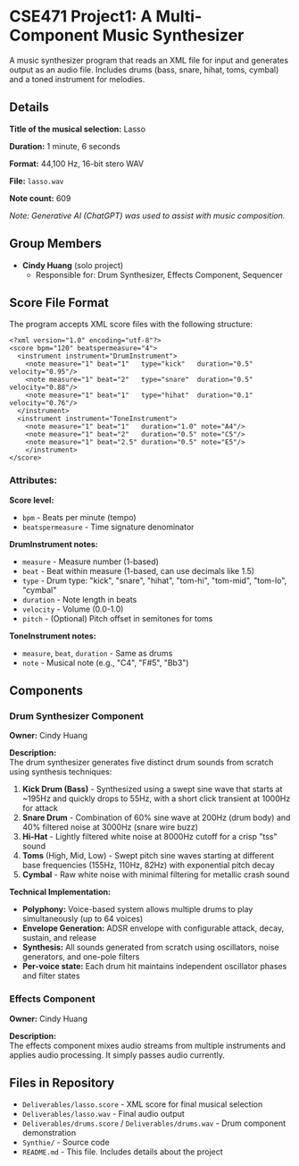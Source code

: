 # CSE471 Project1: A Multi-Component Music Synthesizer
A music synthesizer program that reads an XML file for input and generates output as an audio file. Includes drums (bass, snare, hihat, toms, cymbal) and a toned instrument for melodies.

## Details
**Title of the musical selection:** Lasso

**Duration:** 1 minute, 6 seconds

**Format:** 44,100 Hz, 16-bit stero WAV

**File:** `lasso.wav`

**Note count:** 609

*Note: Generative AI (ChatGPT) was used to assist with music composition.*

## Group Members
- **Cindy Huang** (solo project)
  - Responsible for: Drum Synthesizer, Effects Component, Sequencer

## Score File Format
The program accepts XML score files with the following structure:
```
<?xml version="1.0" encoding="utf-8"?>
<score bpm="120" beatspermeasure="4">
  <instrument instrument="DrumInstrument">
    <note measure="1" beat="1"   type="kick"   duration="0.5" velocity="0.95"/>
    <note measure="1" beat="2"   type="snare"  duration="0.5" velocity="0.88"/>
  	<note measure="1" beat="1"   type="hihat"  duration="0.1" velocity="0.76"/>
  </instrument>
  <instrument instrument="ToneInstrument">
    <note measure="1" beat="1"   duration="1.0" note="A4"/>
    <note measure="1" beat="2"   duration="0.5" note="C5"/>
    <note measure="1" beat="2.5" duration="0.5" note="E5"/>
    </instrument>      
</score>
```
### Attributes:
**Score level:**
- `bpm` - Beats per minute (tempo)
- `beatspermeasure` - Time signature denominator

**DrumInstrument notes:**
- `measure` - Measure number (1-based)
- `beat` - Beat within measure (1-based, can use decimals like 1.5)
- `type` - Drum type: "kick", "snare", "hihat", "tom-hi", "tom-mid", "tom-lo", "cymbal"
- `duration` - Note length in beats
- `velocity` - Volume (0.0-1.0)
- `pitch` - (Optional) Pitch offset in semitones for toms

**ToneInstrument notes:**
- `measure`, `beat`, `duration` - Same as drums
- `note` - Musical note (e.g., "C4", "F#5", "Bb3")

## Components
### Drum Synthesizer Component
**Owner:** Cindy Huang

**Description:**  
The drum synthesizer generates five distinct drum sounds from scratch using synthesis techniques:

1. **Kick Drum (Bass)** - Synthesized using a swept sine wave that starts at ~195Hz and quickly drops to 55Hz, with a short click transient at 1000Hz for attack
2. **Snare Drum** - Combination of 60% sine wave at 200Hz (drum body) and 40% filtered noise at 3000Hz (snare wire buzz)
3. **Hi-Hat** - Lightly filtered white noise at 8000Hz cutoff for a crisp "tss" sound
4. **Toms** (High, Mid, Low) - Swept pitch sine waves starting at different base frequencies (155Hz, 110Hz, 82Hz) with exponential pitch decay
5. **Cymbal** - Raw white noise with minimal filtering for metallic crash sound

**Technical Implementation:**
- **Polyphony:** Voice-based system allows multiple drums to play simultaneously (up to 64 voices)
- **Envelope Generation:** ADSR envelope with configurable attack, decay, sustain, and release
- **Synthesis:** All sounds generated from scratch using oscillators, noise generators, and one-pole filters
- **Per-voice state:** Each drum hit maintains independent oscillator phases and filter states

### Effects Component
**Owner:** Cindy Huang

**Description:**  
The effects component mixes audio streams from multiple instruments and applies audio processing. It simply passes audio currently.

## Files in Repository
- `Deliverables/lasso.score` - XML score for final musical selection
- `Deliverables/lasso.wav` - Final audio output
- `Deliverables/drums.score` / `Deliverables/drums.wav` - Drum component demonstration
- `Synthie/` - Source code
- `README.md` - This file. Includes details about the project
